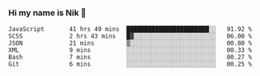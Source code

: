 ### Hi my name is Nik 👋

<!--
**NikDoe/NikDoe** is a ✨ _special_ ✨ repository because its `README.md` (this file) appears on your GitHub profile.

Here are some ideas to get you started:

- 🔭 I’m currently working on ...
- 🌱 I’m currently learning ...
- 👯 I’m looking to collaborate on ...
- 🤔 I’m looking for help with ...
- 💬 Ask me about ...
- 📫 How to reach me: ...
- 😄 Pronouns: ...
- ⚡ Fun fact: ...
-->

<!--START_SECTION:waka-->

```text
JavaScript       41 hrs 49 mins  ███████████████████████░░   91.92 %
SCSS             2 hrs 43 mins   █▓░░░░░░░░░░░░░░░░░░░░░░░   06.00 %
JSON             21 mins         ▒░░░░░░░░░░░░░░░░░░░░░░░░   00.80 %
XML              9 mins          ░░░░░░░░░░░░░░░░░░░░░░░░░   00.33 %
Bash             7 mins          ░░░░░░░░░░░░░░░░░░░░░░░░░   00.27 %
Git              6 mins          ░░░░░░░░░░░░░░░░░░░░░░░░░   00.25 %
```

<!--END_SECTION:waka-->

